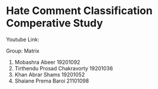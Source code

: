 # Hate Comment Classification Comperative Study

Youtube Link: 

Group: Matrix

1. Mobashra Abeer    19201092 
2. Tirthendu Prosad Chakravorty 19201036
3. Khan Abrar Shams   19201052 
4. Shaiane Prema Baroi  21101098 

